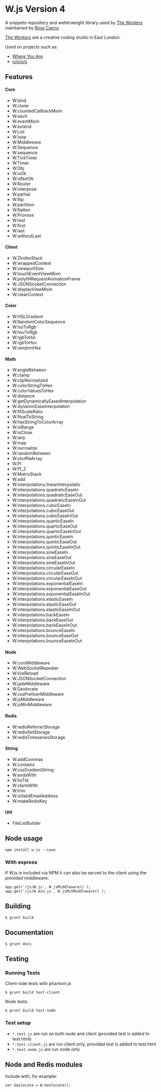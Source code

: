 # W.js Version 4

A snippets repository and welterweight library used by [The Workers](http:://theworkers.net) maintained by [Ross Cairns](http://rosscairns.com/).

[The Workers](http:://theworkers.net) are a creative coding studio in East London. 

Used on projects such as:

* [Where You Are](http://where-you-are.com/)
* [o/o/o/o](http://o-o-o-o.co.uk/)

## Features

#### Core

* W.bind
* W.clone
* W.countedCallbackMixin
* W.each
* W.eventMixin
* W.extend
* W.List
* W.loop
* W.Middleware
* W.Sequence
* W.sequence
* W.TickTimer
* W.Timer
* W.Obj
* W.isOk
* W.isNotOk
* W.Router
* W.interpose
* W.partial
* W.flip
* W.partition
* W.flatten
* W.Promise
* W.rest
* W.first
* W.last
* W.withoutLast

#### Client

* W.ZIndexStack
* W.wrappedContext
* W.viewportSize
* W.touchEventViewMixin
* W.polyfillRequestAnimationFrame
* W.JSONSocketConnection
* W.displayViewMixin
* W.clearContext

#### Color


* W.HSLGradient
* W.RandomColorSequence
* W.hslToRgb
* W.hsvToRgb
* W.rgbToHsl
* W.rgbToHsv
* W.randomHex

#### Math

* W.angleBetween
* W.clamp
* W.clipNormalized
* W.colorStringToHex
* W.colorValuesToHex
* W.distance
* W.getDynamicallyEasedInterpolation
* W.dynamicEaseInterpolation
* W.fitScaleRatio
* W.floatToString
* W.hexStringToColorArray
* W.inRange
* W.isClose
* W.lerp
* W.map
* W.normalize
* W.randomBetween
* W.shuffleArray
* W.PI
* W.PI_2
* W.MatrixStack
* W.add
* W.interpolations.linearInterpolatio
* W.interpolations.quadraticEaseIn
* W.interpolations.quadraticEaseOut
* W.interpolations.quadraticEaseInOut
* W.interpolations.cubicEaseIn
* W.interpolations.cubicEaseOut
* W.interpolations.cubicEaseInOut
* W.interpolations.quarticEaseIn
* W.interpolations.quarticEaseOut
* W.interpolations.quarticEaseInOut
* W.interpolations.quinticEaseIn
* W.interpolations.quinticEaseOut
* W.interpolations.quinticEaseInOut
* W.interpolations.sineEaseIn
* W.interpolations.sineEaseOut
* W.interpolations.sineEaseInOut
* W.interpolations.circularEaseIn
* W.interpolations.circularEaseOut
* W.interpolations.circularEaseInOut
* W.interpolations.exponentialEaseIn
* W.interpolations.exponentialEaseOut
* W.interpolations.exponentialEaseInOut
* W.interpolations.elasticEaseIn
* W.interpolations.elasticEaseOut
* W.interpolations.elasticEaseInOut
* W.interpolations.backEaseIn
* W.interpolations.backEaseOut
* W.interpolations.backEaseInOut
* W.interpolations.bounceEaseIn
* W.interpolations.bounceEaseOut
* W.interpolations.bounceEaseInOut

#### Node

* W.corsMiddleware
* W.WebSocketRepeater
* W.liveReload
* W.JSONSocketConnection
* W.jadeMiddleware
* W.Geolocate
* W.cssPrefixerMiddleware
* W.jsMiddleware
* W.jsMinMiddleware

#### Redis

* W.redisReferrerStorage
* W.redisSetStorage
* W.redisTimeseriesStorage

#### String

* W.addCommas
* W.contains
* W.cssGradientString
* W.endsWith
* W.hsTld
* W.startsWith
* W.trim
* W.isValidEmailAddress
* W.makeRedisKey

#### Util

* FileListBuilder

## Node usage

    npm install w-js --save

### With express

If W.js is included via NPM it can also be served to the client using the provided middleware:

	app.get('/js/W.js', W.jsMiddleware() );
	app.get('/js/W.min.js', W.jsMinMiddleware() );

## Building

    $ grunt build

## Documentation 

    $ grunt docs

## Testing

### Running Tests

Client-side tests with phantom.js

    $ grunt build test-client

Node tests:

    $ grunt build test-node

### Test setup

* `*.test.js` are run on both node and client (provided test is added to test.html)
* `*.test.client.js` are run client only, provided test is added to test.html
* `*.test.node.js` are run node only

## Node and Redis modules

Include with, for example:

    var Geolocate = W.Geolocate();
